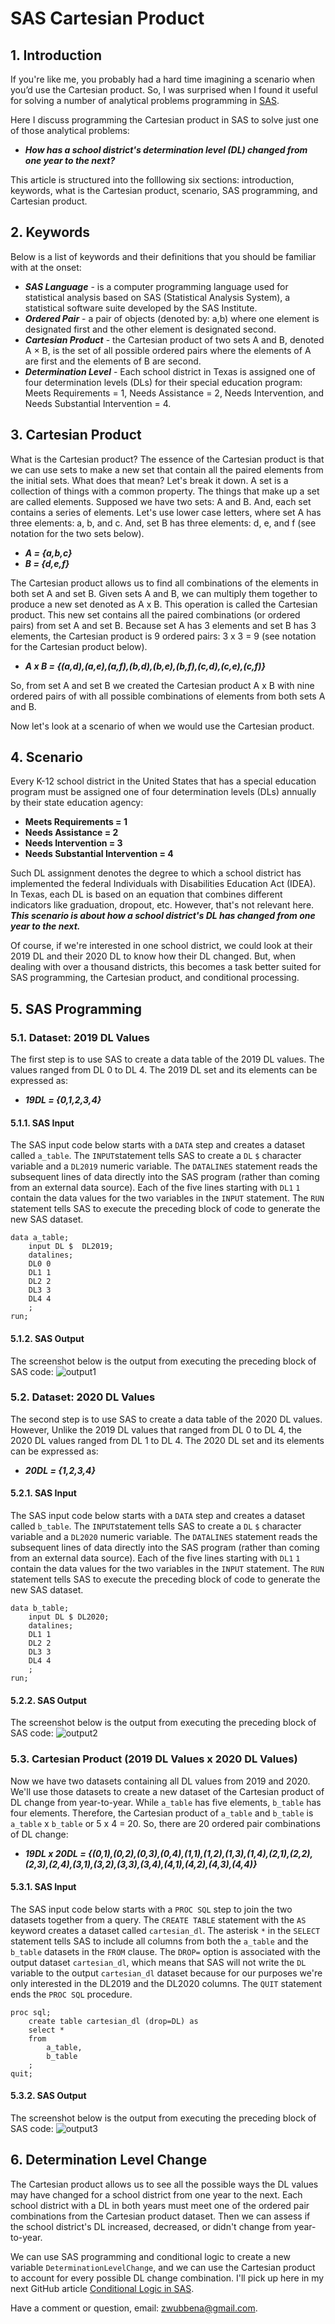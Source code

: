 # SAS Cartesian Product

## 1. Introduction

If you're like me, you probably had a hard time imagining a scenario when you’d use the Cartesian product. So, I was surprised when I found it useful for solving a number of analytical problems programming in [SAS](https://www.sas.com/en_us/home.html). 

Here I discuss programming the Cartesian product in SAS to solve just one of those analytical problems:

-  ***How has a school district's determination level (DL) changed from one year to the next?***

This article is structured into the folllowing six sections: introduction, keywords, what is the Cartesian product, scenario, SAS programming, and Cartesian product.


## 2. Keywords

Below is a list of keywords and their definitions that you should be familiar with at the onset:
- ***SAS Language*** - is a computer programming language used for statistical analysis based on SAS (Statistical Analysis System), a statistical software suite developed by the SAS Institute.
- ***Ordered Pair*** - a pair of objects (denoted by: a,b) where one element is designated first and the other element is designated second. 
- ***Cartesian Product*** - the Cartesian product of two sets A and B, denoted A × B, is the set of all possible ordered pairs where the elements of A are first and the elements of B are second. 
- ***Determination Level*** - Each school district in Texas is assigned one of four determination levels (DLs) for their special education program: Meets Requirements = 1, Needs Assistance = 2, Needs Intervention, and Needs Substantial Intervention = 4.

## 3. Cartesian Product

What is the Cartesian product? The essence of the Cartesian product is that we can use sets to make a new set that contain all the paired elements from the initial sets. What does that mean? Let's break it down. A set is a collection of things with a common property. The things that make up a set are called elements. Supposed we have two sets: A and B. And, each set contains a series of elements. Let's use lower case letters, where set A has three elements: a, b, and c. And, set B has three elements: d, e, and f (see notation for the two sets below). 

- ***A = {a,b,c}***
- ***B = {d,e,f}***

The Cartesian product allows us to find all combinations of the elements in both set A and set B. Given sets A and B, we can multiply them together to produce a new set denoted as A x B. This operation is called the Cartesian product. This new set contains all the paired combinations (or ordered pairs) from set A and set B. Because set A has 3 elements and set B has 3 elements, the Cartesian product is 9 ordered pairs: 3 x 3 = 9 (see notation for the Cartesian product below).

- ***A x B = {(a,d),(a,e),(a,f),(b,d),(b,e),(b,f),(c,d),(c,e),(c,f)}***

So, from set A and set B we created the Cartesian product A x B with nine ordered pairs of with all possible combinations of elements from both sets A and B. 

Now let's look at a scenario of when we would use the Cartesian product.

## 4. Scenario

Every K-12 school district in the United States that has a special education program must be assigned one of four determination levels (DLs) annually by their state education agency: 

- **Meets Requirements = 1**
- **Needs Assistance = 2**
- **Needs Intervention = 3**
- **Needs Substantial Intervention = 4**

Such DL assignment denotes the degree to which a school district has implemented the federal Individuals with Disabilities Education Act (IDEA). In Texas, each DL is based on an equation that combines different indicators like graduation, dropout, etc. However, that's not relevant here. ***This scenario is about how a school district's DL has changed from one year to the next.*** 

Of course, if we're interested in one school district, we could look at their 2019 DL and their 2020 DL to know how their DL changed. But, when dealing with over a thousand districts, this becomes a task better suited for SAS programming, the Cartesian product, and conditional processing.

## 5. SAS Programming

### 5.1. Dataset: 2019 DL Values 
The first step is to use SAS to create a data table of the 2019 DL values. The values ranged from DL 0 to DL 4. The 2019 DL set and its elements can be expressed as:

- ***19DL = {0,1,2,3,4}***

#### 5.1.1. SAS Input
The SAS input code below starts with a `DATA` step and creates a dataset called `a_table`. The `INPUT`statement tells SAS to create a `DL` `$` character variable and a `DL2019` numeric variable. The `DATALINES` statement reads the subsequent lines of data directly into the SAS program (rather than coming from an external data source). Each of the five lines starting with `DL1` `1` contain the data values for the two variables in the `INPUT` statement. The `RUN` statement tells SAS to execute the preceding block of code to generate the new SAS dataset.
```
data a_table;
	input DL $  DL2019;
	datalines;
	DL0 0
	DL1 1
	DL2 2
	DL3 3
	DL4 4
	;
run;
```
#### 5.1.2. SAS Output
The screenshot below is the output from executing the preceding block of SAS code:
![output1](https://github.com/zanewubbena/cartesian-product-sas/blob/09efc365e072e1e29a48ae608fc53b4c75b90b15/SAS-Output/DL19.png)

### 5.2. Dataset: 2020 DL Values 
The second step is to use SAS to create a data table of the 2020 DL values. However, Unlike the 2019 DL values that ranged from DL 0 to DL 4, the 2020 DL values ranged from DL 1 to DL 4. The 2020 DL set and its elements can be expressed as:

- ***20DL = {1,2,3,4}***

#### 5.2.1. SAS Input
The SAS input code below starts with a `DATA` step and creates a dataset called `b_table`. The `INPUT`statement tells SAS to create a `DL` `$` character variable and a `DL2020` numeric variable. The `DATALINES` statement reads the subsequent lines of data directly into the SAS program (rather than coming from an external data source). Each of the five lines starting with `DL1` `1` contain the data values for the two variables in the `INPUT` statement. The `RUN` statement tells SAS to execute the preceding block of code to generate the new SAS dataset.
```
data b_table;
	input DL $ DL2020;
	datalines;
	DL1 1
	DL2 2
	DL3 3
	DL4 4
	;
run;
```
#### 5.2.2. SAS Output
The screenshot below is the output from executing the preceding block of SAS code:
![output2](https://github.com/zanewubbena/cartesian-product-sas/blob/09efc365e072e1e29a48ae608fc53b4c75b90b15/SAS-Output/DL20.png)

### 5.3. Cartesian Product (2019 DL Values x 2020 DL Values)
Now we have two datasets containing all DL values from 2019 and 2020. We'll use those datasets to create a new dataset of the Cartesian product of DL change from year-to-year. While `a_table` has five elements, `b_table` has four elements. Therefore, the Cartesian product of `a_table` and `b_table` is `a_table` x `b_table` or 5 x 4 = 20. So, there are 20 ordered pair combinations of DL change:

- ***19DL x 20DL = {(0,1),(0,2),(0,3),(0,4),(1,1),(1,2),(1,3),(1,4),(2,1),(2,2),(2,3),(2,4),(3,1),(3,2),(3,3),(3,4),(4,1),(4,2),(4,3),(4,4)}***

#### 5.3.1. SAS Input
The SAS input code below starts with a `PROC SQL` step to join the two datasets together from a query. The `CREATE TABLE` statement with the `AS` keyword creates a dataset called `cartesian_dl`. The asterisk `*` in the `SELECT` statement tells SAS to include all columns from both the `a_table` and the `b_table` datasets in the `FROM` clause. The `DROP=` option is associated with the output dataset `cartesian_dl`, which means that SAS will not write the `DL` variable to the output `cartesian_dl` dataset because for our purposes we're only interested in the DL2019 and the DL2020 columns. The `QUIT` statement ends the `PROC SQL` procedure.
```
proc sql;
	create table cartesian_dl (drop=DL) as
	select *
	from 
	    a_table, 
	    b_table
	;
quit;
```
#### 5.3.2. SAS Output
The screenshot below is the output from executing the preceding block of SAS code:
![output3](https://github.com/zanewubbena/cartesian-product-sas/blob/09efc365e072e1e29a48ae608fc53b4c75b90b15/SAS-Output/DL1920.png)

## 6. Determination Level Change

The Cartesian product allows us to see all the possible ways the DL values may have changed for a school district from one year to the next. Each school district with a DL in both years must meet one of the ordered pair combinations from the Cartesian product dataset. Then we can assess if the school district's DL increased, decreased, or didn't change from year-to-year.

We can use SAS programming and conditional logic to create a new variable `DeterminationLevelChange`, and we can use the Cartesian product to account for every possible DL change combination. I'll pick up here in my next GitHub article  [Conditional Logic in SAS](https://github.com/zanewubbena/conditional-logic-sas).



Have a comment or question, email: [zwubbena@gmail.com](zwubbena@gmail.com).

